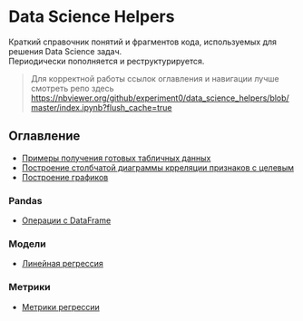 # Data Science Helpers

Краткий справочник понятий и фрагментов кода, используемых для решения Data Science задач.\
Периодически пополняется и реструктурируется.

> Для корректной работы ссылок оглавления и навигации лучше смотреть репо здесь
> https://nbviewer.org/github/experiment0/data_science_helpers/blob/master/index.ipynb?flush_cache=true

## Оглавление

- [Примеры получения готовых табличных данных](./articles/data_examples.ipynb)
- [Построение столбчатой диаграммы крреляции признаков с целевым](./articles/corr_bar_with_target.ipynb)
- [Построение графиков](./articles/building_graphs.ipynb)

### Pandas
- [Операции с DataFrame](./articles/create_dataframe.ipynb)

### Модели
- [Линейная регрессия](./articles/linear_regression.ipynb)

### Метрики
- [Метрики регрессии](./articles/regression_metrics.ipynb)
